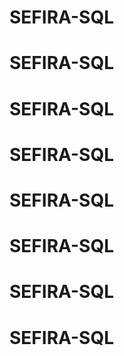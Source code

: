 # SEFIRA-SQL
# SEFIRA-SQL
# SEFIRA-SQL
# SEFIRA-SQL
# SEFIRA-SQL
# SEFIRA-SQL
# SEFIRA-SQL
# SEFIRA-SQL
